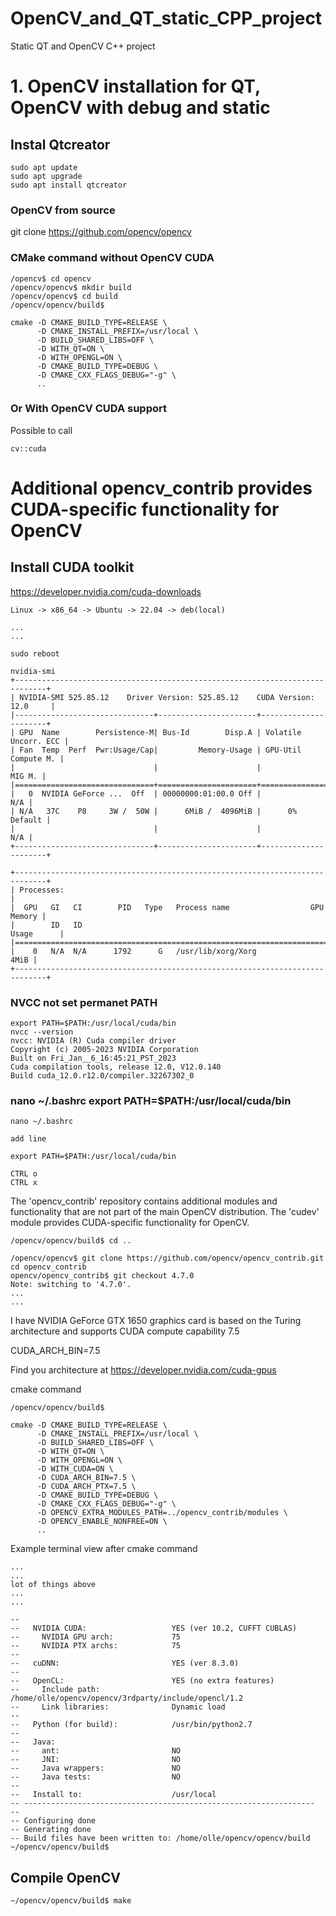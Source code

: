 # OpenCV_and_QT_static_CPP_project
Static QT and OpenCV C++ project

# 1. OpenCV installation for QT, OpenCV with debug and static 

## Instal Qtcreator

    sudo apt update
    sudo apt upgrade
    sudo apt install qtcreator   

### OpenCV from source

  git clone https://github.com/opencv/opencv




### CMake command without OpenCV CUDA 
  
  
    /opencv$ cd opencv
    /opencv/opencv$ mkdir build
    /opencv/opencv$ cd build
    /opencv/opencv/build$

    cmake -D CMAKE_BUILD_TYPE=RELEASE \
          -D CMAKE_INSTALL_PREFIX=/usr/local \
          -D BUILD_SHARED_LIBS=OFF \
          -D WITH_QT=ON \
          -D WITH_OPENGL=ON \
          -D CMAKE_BUILD_TYPE=DEBUG \
          -D CMAKE_CXX_FLAGS_DEBUG="-g" \
          ..
### Or With OpenCV CUDA support 

Possible to call 

    cv::cuda 
    
# Additional opencv_contrib provides CUDA-specific functionality for OpenCV

## Install CUDA toolkit

https://developer.nvidia.com/cuda-downloads

    Linux -> x86_64 -> Ubuntu -> 22.04 -> deb(local)
  
    ...
    ...
  
    sudo reboot
    
    nvidia-smi
    +-----------------------------------------------------------------------------+
    | NVIDIA-SMI 525.85.12    Driver Version: 525.85.12    CUDA Version: 12.0     |
    |-------------------------------+----------------------+----------------------+
    | GPU  Name        Persistence-M| Bus-Id        Disp.A | Volatile Uncorr. ECC |
    | Fan  Temp  Perf  Pwr:Usage/Cap|         Memory-Usage | GPU-Util  Compute M. |
    |                               |                      |               MIG M. |
    |===============================+======================+======================|
    |   0  NVIDIA GeForce ...  Off  | 00000000:01:00.0 Off |                  N/A |
    | N/A   37C    P8     3W /  50W |      6MiB /  4096MiB |      0%      Default |
    |                               |                      |                  N/A |
    +-------------------------------+----------------------+----------------------+
                                                                                   
    +-----------------------------------------------------------------------------+
    | Processes:                                                                  |
    |  GPU   GI   CI        PID   Type   Process name                  GPU Memory |
    |        ID   ID                                                   Usage      |
    |=============================================================================|
    |    0   N/A  N/A      1792      G   /usr/lib/xorg/Xorg                  4MiB |
    +-----------------------------------------------------------------------------+

    
### NVCC not set permanet PATH
    
    export PATH=$PATH:/usr/local/cuda/bin
    nvcc --version
    nvcc: NVIDIA (R) Cuda compiler driver
    Copyright (c) 2005-2023 NVIDIA Corporation
    Built on Fri_Jan__6_16:45:21_PST_2023
    Cuda compilation tools, release 12.0, V12.0.140
    Build cuda_12.0.r12.0/compiler.32267302_0
    
### nano ~/.bashrc export PATH=$PATH:/usr/local/cuda/bin
    
    nano ~/.bashrc
    
    add line 
    
    export PATH=$PATH:/usr/local/cuda/bin
    
    CTRL o
    CTRL x


The 'opencv_contrib' repository contains additional modules and functionality that are not part of the main OpenCV distribution. The 'cudev' module provides CUDA-specific functionality for OpenCV.
   
    
    /opencv/opencv/build$ cd ..

    /opencv/opencv$ git clone https://github.com/opencv/opencv_contrib.git
    cd opencv_contrib
    opencv/opencv_contrib$ git checkout 4.7.0
    Note: switching to '4.7.0'.
    ...
    ...

I have NVIDIA GeForce GTX 1650 graphics card is based on the Turing architecture and supports CUDA compute capability 7.5

CUDA_ARCH_BIN=7.5

Find you architecture at
https://developer.nvidia.com/cuda-gpus

cmake command
 

    /opencv/opencv/build$
    
    cmake -D CMAKE_BUILD_TYPE=RELEASE \
          -D CMAKE_INSTALL_PREFIX=/usr/local \
          -D BUILD_SHARED_LIBS=OFF \
          -D WITH_QT=ON \
          -D WITH_OPENGL=ON \
          -D WITH_CUDA=ON \
          -D CUDA_ARCH_BIN=7.5 \
          -D CUDA_ARCH_PTX=7.5 \
          -D CMAKE_BUILD_TYPE=DEBUG \
          -D CMAKE_CXX_FLAGS_DEBUG="-g" \
          -D OPENCV_EXTRA_MODULES_PATH=../opencv_contrib/modules \
          -D OPENCV_ENABLE_NONFREE=ON \
          ..
          
          
Example terminal view after cmake command
    
    
    ...
    ...
    lot of things above 
    ...
    ...
    
    -- 
    --   NVIDIA CUDA:                   YES (ver 10.2, CUFFT CUBLAS)
    --     NVIDIA GPU arch:             75
    --     NVIDIA PTX archs:            75
    -- 
    --   cuDNN:                         YES (ver 8.3.0)
    -- 
    --   OpenCL:                        YES (no extra features)
    --     Include path:                /home/olle/opencv/opencv/3rdparty/include/opencl/1.2
    --     Link libraries:              Dynamic load
    -- 
    --   Python (for build):            /usr/bin/python2.7
    -- 
    --   Java:                          
    --     ant:                         NO
    --     JNI:                         NO
    --     Java wrappers:               NO
    --     Java tests:                  NO
    -- 
    --   Install to:                    /usr/local
    -- -----------------------------------------------------------------
    -- 
    -- Configuring done
    -- Generating done
    -- Build files have been written to: /home/olle/opencv/opencv/build
    ~/opencv/opencv/build$ 
    
## Compile OpenCV    
    ~/opencv/opencv/build$ make
    
    




